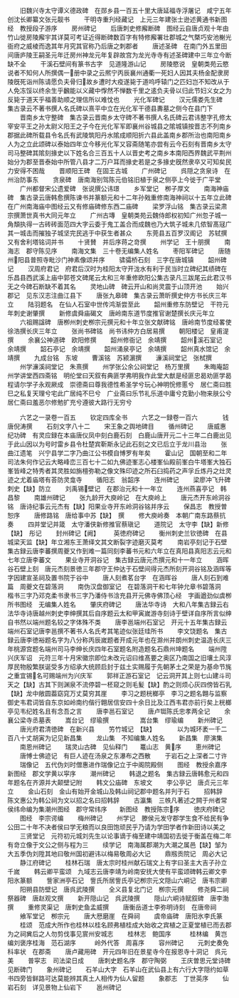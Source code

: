 <!-- { "loadSidebar": true } -->
　　旧魏兴寺太守谭义德政碑　在郧乡县一百五十里大唐延福寺浮屠记　咸宁五年创沈长卿纂文张元靓书
　　干明寺重刋经藏记　上元三年建张士逊述黄通书新图经　教授段子游序
　　房州碑记
　　后唐刺史修廨断碑　图经云自唐贞观十年由竹山徙房陵廨宇其详莫可考证近得断碑数百字有特修廨署壮郡城之气槩巧安池榭光衙府之威棱而逸其年月究其官称乃后唐之刺郡者
　　唐述圣碑　在南门外五里田间唐庐陵王嗣圣元年迁房州神龙元年复辟故宫为龙光寺寺有述圣碑建中三年立今断缺不全
　　干溪石壁间有篆书古字　见道隆游山记
　　房陵愍说　皇朝类苑云愍说者不知何人所撰偶一册中录之云熈宁丙辰襄州通衢一死妇人因其夫杨金配隶房陵旣死诣州陈请愿负夫骨归故乡遭时大疫遂毙于道呜呼辕门之匹妇岂不知改从于人免冻馁以终余生乎飜能以义藏中惸然不惮数千里之逺负夫骨以归此节妇义女之为反毙于道天乎福善助顺之理信所以难忱也
　　光化军碑记
　　汉元儒娄先生碑　集古录云不著书撰人名氏碑以熹平中立在光化军干德县夀墓之侧今在县门下
　　晋南乡太守整碑　集古录云晋南乡太守碑不著书撰人名氏碑云君讳整字孔修太宰安平王之孙太尉义阳王之子今在光化军军即襄州谷城县之隂城镇按晋志不列南乡郡据此碑所载县令名氏有武陵筑阳丹水隂成顺阳折六县此盖南乡郡所治也南阳南乡人为之立此颂碑以泰始四年立今移光化军又容斋随笔亦尝有云今石刻有晋南乡太守司马整碑其隂刻掾史以下姓名合三百五十人以晋史考之南乡本南阳西界魏武平荆州始分为郡至晋泰始中所管八县才二万户耳而掾史若是之多掾史旣然隶卒又可知矣民力安得不困哉
　　晋顺阳王碑　在固王古城
　　广州碑记
　　呉隠之贪泉诗　在州治防事东
　　贪泉碑　唐南海别驾陈元伯铭旧植于泉之侧亭上今徙于广平堂
　　广州都督宋公遗爱碑　张说撰公讳璟
　　乡军堂记　栁子厚文
　　南海神庙碑　集古录云唐韩愈撰陈谏书并篆额元和十二年孙戣重修南海神祠以十五年立此碑在广州南海庙中图经云又有修庙碑修东西二庙碑
　　梁罗浮山铭　集古录云梁肃宗撰萧世真书大同元年立
　　广州古塼　皇朝类苑云魏侍郎权初知广州忽子城一角頽执得一古砖砖面范四大字云委于鬼工盖合而成魏也乃大筑子城未几侬智髙冦广其一城击而摧独子城坚完民逃于中获生者甚众
　　东莞县五百罗汉阁记　苏轼撰又有舍利塔铭词并书
　　十贤賛　并后序蒋之竒撰
　　州学记　王十朋撰
　　南海志　郡守陈见序
　　南海文集　三十卷无编集人姓名
　　枣阳军碑记
　　唐随州阳县普照寺毗沙门神素像颂并序
　　骕骦桥石刻　三字在唐城镇
　　韶州碑记
　　汉周府君记　府君后汉时为桂阳太守开泷水有利于民当时立碑纪其绩碑在乐昌县西武溪上庙中郭苍文碑尾云太和三年重修欧阳公集古录凡三跋尾云此君汉书无之今碑石断缺不着其名
　　灵地山碑　碑云开山和尚灵震于山顶开池
　　始兴郡记　见东汉志注曲江县下
　　唐张九皋碑　集古录云萧昕撰史仲方书长庆三年立
　　陆羽题名　在仙人石室中世传鸿渐尝至此
　　韶州重修东防壁记　干符元年刺史谢肇撰
　　新修虞舜庙碣文　唐岭南东道节度推官谢楚撰长庆元年立
　　六祖赐諡碑　唐栁州刺史栁宗元撰元和十年立张文献碑铭　唐岭南节度经畧使徐浩撰长庆三年立
　　张尚书碑铭　尚书讳仲方白居易撰
　　朝阳楼记　皇甫湜撰
　　余襄公神道碑　欧阳修撰
　　韶州修衙记　余靖撰
　　韶州溪石室记　余靖撰
　　韶石亭记　余靖撰
　　韶州涌泉亭记　余靖撰
　　韶州真水馆记　余靖撰
　　九成台铭　东坡
　　曹溪铭　苏颍濵撰
　　濓溪祠堂记　张栻撰
　　州学濓溪祠堂记　朱熹撰
　　州学张公余公祠堂记　杨万里撰
　　朱晦庵韶州学讲堂西四斋铭　明伦堂曰天叙有典匪学弗明我作此堂大猷是经匪忠曷劝匪学曷程请尔学子永观厥成　崇德斋曰尊我德性希圣学兮玩心神明恱修慝兮　居仁斋曰胜巳之私复天理兮宅此广居纯不巳兮　广业斋曰乐节礼乐道中庸兮克勤小物来肤公兮　居仁斋曰羞恶尔修勉扩充兮遵彼大路行无穷兮

　　六艺之一录卷一百五
　　钦定四库全书
　　六艺之一録卷一百六　　　　钱唐倪涛撰
　　石刻文字八十二
　　宋王象之舆地碑目
　　循州碑记
　　唐威惠纪功碑　有灵应録在本庙唐仪凤中刻白鹿石刻　白鹿山唐开元二十三年二白鹿出见于此山因以为号时雷乡县令杜楚宾靳斯永记此石刻之文已后立于龙川县治
　　张曲江遗笔　兴宁县学二字乃曲江公书模自愽罗有年矣
　　霍山记　国朝至和二年司法朱何作记云大略峰峦三百七十二如九佛迹峯志心楼峯仙殿前峯白牛塔峯大独石峯皆峰之特秀者其灵胜如旃檀弥勒之像文殊印迹之所石臼捣药之声孚丘炼丹之灶灵迹之尤着庙塔有荅防灵龛寺
　　循阳志　翁韶序
　　连州碑记
　　梁廖冲飞升碑　刺史【缺】防立
　　刘禹锡壁记　在郡治元和十一年立
　　连州燕喜亭记　韩昌黎
　　南雄州碑记
　　张九龄开大庾岭记　在大庾岭上
　　唐元杰开东岭洞谷铭　唐诗纪事云元杰有【缺】阳果业寺开东岭洞谷铭并序云
　　保昌志　教授曽恕序
　　唐修路铭　唐给事中苏【缺】　撰
　　修大庾岭奏　本朝广南东路蔡抗奏
　　四并堂记并箴　太守潘侠新修推官蔡瑱记
　　道院记　太守李【缺】新修【缺】　彤记
　　封州碑记【阙】
　　英徳府碑记
　　衡州刺史兰钦徳碑　在县城梁天监【缺】年立湘东王萧绎文其文断裂字迹磨灭莫考
　　南岩亭刻记于石壁　集古録云唐李蕃撰周夔又作到难一篇同刻李蕃书元和六年立在真阳县真阳志云元和七年立唐李蕃文
　　果业寺开洞谷记　集古録云唐元杰撰元和十一年立
　　涵晖谷石壁上刻　唐元杰刻景徳三年郡守王仲达于石壁间得元杰所刻开洞谷铭及涵晖等字因建宣圣祠及置书院于谷中
　　唐人刻煮茗台字　在涵晖谷
　　唐人刻石到难篇　周夔文在碧落洞
　　南伪汉盘御室记　在碧落洞干和七年钟允章书碧落洞　楷书三字乃邓克柔书隶书三字乃潘侍书浛充县开元佛寺佛顶心经　字画遒劲似虞栁所书图经　无编集人姓名
　　肇庆府碑记
　　唐法华寺诗　大和八年集古録云右法华寺诗唐越州刺史李绅撰其后自序题云太和甲寅嵗游寺刻诗于壁详自序所言似绅自书然以端州题名较之字体殊不类
　　唐李邕端州石室记　开元十五年集古録云端州石室记唐李邕撰不著书人名氏考其笔迹似张廷珪所书
　　李文饶题名　集古録云唐李徳裕题名字为八分称丙辰嵗题者开成元年也在滁州并朗州刺史温造长庆三年桃源宫题名端州司马李绅长庆四年石室题名附造题名石鼎州坤题名
　　端州陞兴庆军诏　元符三年十月宋徽宗即位未改元诏曰维髙要之奥区乃南国之旧壤土风淳厚民物殷繁朕诞受多方绍承大统顾启封于兹土实赐履于先朝茅土之荣是为基命节旄之重宜锡名可赐端州为兴庆军
　　郭祥正游石室记　记云洞开其上则七山建斗司天之【缺】古其下则渊泉不流停碧一柸窥之则毛髪【缺】酌之则烦心灰四傍皆石乳【缺】龙中敞圆葢窈窕万丈莫穷其崖
　　李习之题桄榔亭　李习之题名翺与监察御史韦君词皆自东京如岭南约偕行翺居信安四十余日比及江西韦君亦前行矣上桄榔亭见韦纪姓名且有念吾之言
　　唐李邕石室记
　　唐卢铤陈氏忠孝两全记
　　余襄公梁寺丞墓表
　　嵩台记　缪瑜撰　　　　　嵩台集　缪瑜编
　　新州碑记
　　唐光府君清徳碑　在新兴县
　　竻竹城记　【缺】　　　　以为城环袤一千二百八十丈胡寅为记见新昌集
　　龙山集　不知编集人姓名
　　新昌集　廖演集
　　南恩州碑记
　　瑞灵山古碑　见仙释门　　鼍山志　黄序
　　恵州碑记
　　唐愽士佛迹记　有巨人迹在汤泉之东瀑布之西散
　　于岩石之上深者二寸许
　　瑞像记　五代伪刘时僧惠进作瑞像记立于中阁院殿侧
　　图经　教授余嘉序　　新图经　郡文学黄以寜序
　　潮州碑记
　　韩退之题名　集古録云唐韩愈元和四年题名在齐源并大颠壁记附
　　韩文公庙碑　东坡文
　　李公亭记　唐贞元三年立
　　金山石刻　金山有始开金城山及韩山祠记郡中题名并刋于石
　　招韩辞　陈文惠公为韩公祠为文以招之名曰招韩辞
　　古瀛集　三帙凡著述之闗于州者常侯纬命编为集潮州图经　郡守常纬序　　新图经　教授陈宗序
　　徳庆府碑记
　　图经　李宗谔编
　　梅州碑记
　　州学记　滕侯元发守郡学生食不给民有争公田二十年不决者侯曰学无粮而以良田饱顽民乎乃请为学田学者作新田诗以美之
　　三贤堂记　元符初元城刘先生以论事谪于梅至建中靖国初去徙于衡盖在梅二年有竒立像于文公之侧与程为三
　　续学记　南海属郡潮为大潮之属邑【缺】邹为大五季伪刘陞其地曰敬州国初避讳以梅易敬周必大记
　　鼎剏贡院记　周必大记
　　静江府碑记
　　桂林石瑞　唐太宗时桂州献石瑞文上有字曰圣主大吉子孙立千嵗
　　韩云卿平蛮颂　九域志云唐李靖为岭南安抚大使有平蛮颂碑韩云卿文李阳氷篆额
　　訾家洲亭石记　訾氏所居訾氏亭记栁宗元文隠山六峒记　唐韦宗卿
　　阳朔县防壁记　唐呉武陵撰
　　全义县复北门记　栁宗元撰
　　修尧舜二祠祭器碑　唐赵观文撰
　　新开隠山记　呉武陵撰
　　隠山六峒诗赋叙碑　唐李渤撰
　　重修灵渠记　唐刺史鱼孟威撰
　　唐衡岳道士李弥明诗刻　在唐帝祠
　　飨军堂记　栁宗元
　　唐大厯磨崖　在舜祠
　　虞帝庙碑　唐阳氷李氏篆
　　桂颂　范成大所作也桂林以桂名顾弗植桂成大始收之宾植之正夏堂植已而去郡为之祠兾后之人勿剪伐事见賔州安城志
　　桂林志　鲍国序　　　桂林编　黄岂编刘褒序桂海　范石湖序　　　岭外代答　周喜序
　　容州碑记
　　元刺史奏免科率状　在郡斋
　　唐卢藏用碑　开元四年旧在景星寺今在报恩寺十洞记　呉元美
　　普寜志　司法梁日成
　　唐刺史题名序　郡守陶弼
　　王庆曽思元堂诗碑　见断碑门
　　象州碑记
　　石羊山大字　石羊山在武仙县上有六行大字隠约如草书四旁皆鲜路可达莫能辨其真土人相传为仙人留题
　　象郡志　丁世英序
　　仙岩石刻　详见景物上仙岩下
　　邕州碑记
